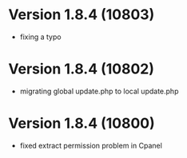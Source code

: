 # Version 1.8.4 (10803)
- fixing a typo

# Version 1.8.4 (10802)
- migrating global update.php to local update.php

# Version 1.8.4 (10800)
- fixed extract permission problem in Cpanel